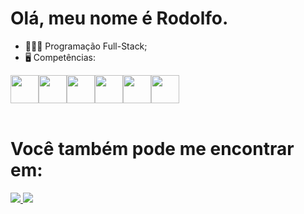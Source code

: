 <h1>Olá, meu nome é Rodolfo.</h1>

- 👨🏻‍💻 Programação Full-Stack;<br>
- 🖥️ Competências:<br>

<div style='display: flex;'>
    
  <img width='45px' src="https://cdn.jsdelivr.net/gh/devicons/devicon/icons/python/python-original.svg" />

  <img width='45px' src="https://cdn.jsdelivr.net/gh/devicons/devicon/icons/django/django-plain.svg" />
  
  <img width='45px' src="https://cdn.jsdelivr.net/gh/devicons/devicon/icons/html5/html5-original.svg" />

  <img width='45px' src="https://cdn.jsdelivr.net/gh/devicons/devicon/icons/css3/css3-original.svg" />

  <img width='45px' src="https://cdn.jsdelivr.net/gh/devicons/devicon/icons/javascript/javascript-original.svg" />

  <img width='45px' src="https://cdn.jsdelivr.net/gh/devicons/devicon/icons/sqlite/sqlite-original.svg" />

</div><br>

<h1>Você também pode me encontrar em:</h1>

  <a href="https://www.linkedin.com/in/rodolfo-bezerra-ab071a277/">
  <img src="https://img.shields.io/badge/LinkedIn-0077B5?style=for-the-badge&logo=linkedin&logoColor=white" />
  </a>
  
  <a href="https://github.com/Rodolfo-desenvolve">
  <img src="https://img.shields.io/badge/github-000000?style=for-the-badge&logo=github&logoColor=white" />
  </a><br>
